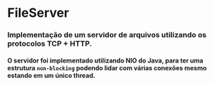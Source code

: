 # FileServer

### Implementação de um servidor de arquivos utilizando os protocolos TCP + HTTP.
#### O servidor foi implementado utilizando NIO do Java, para ter uma estrutura `non-blocking` podendo lidar com várias conexões mesmo estando em um único thread.
